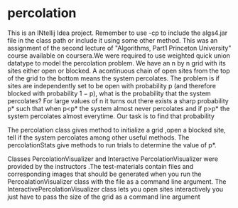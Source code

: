 # percolation
This is an INtellij Idea project. Remember to use -cp to include the algs4.jar file in the class path or include it using some other method.
This was an assignment of the second lecture of "Algorithms, Part1 Princeton University" course available on coursera.We were required to use weighted quick union datatype to model the percolation problem.
We have an  n by n grid with its sites  either open or blocked. A acontinuous chain of open sites from the top of the grid to the bottom means the system percolates. The problem is  if sites are independently set to be open with probability p (and therefore blocked with probability 1 − p), what is the probability that the system percolates? For large values of n it turns out there exists a sharp probability p* such that when p<p* the system almost never percolates and if p>p* the system percolates almost everytime. Our task is to find that probability

The percolation class gives method to initialize a grid ,open a blocked site, tell if the system percolates among other useful methods. The percolationStats give methods to run trials to determine the value of p*.

Classes PercolationVisualizer and Interactive PercolationVisualizer were provided by the instructors .The test-materials contain files and corresponding images that should be generated when you run the PercoalationVisualizer class with the file as a command line  argument. The InteractivePercolationVisualizer class lets you open sites interactively you just have to pass the size of the grid as a command line argument
